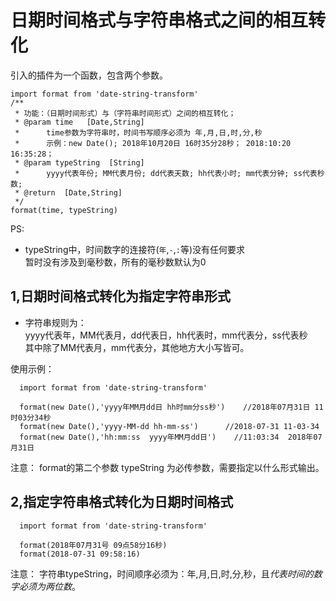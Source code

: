 日期时间格式与字符串格式之间的相互转化
====
引入的插件为一个函数，包含两个参数。

    import format from 'date-string-transform'
    /**
     * 功能：（日期时间形式）与（字符串时间形式）之间的相互转化；
     * @param time   [Date,String]
     *      time参数为字符串时，时间书写顺序必须为 年,月,日,时,分,秒
     *      示例：new Date(); 2018年10月20日 16时35分28秒； 2018:10:20 16:35:28；
     * @param typeString  [String]
     *      yyyy代表年份; MM代表月份; dd代表天数; hh代表小时; mm代表分钟; ss代表秒数; 
     * @return  [Date,String]
     */
    format(time, typeString)    
    

PS:
*   typeString中，时间数字的连接符(`年`,`-`,`:`等)没有任何要求    
     暂时没有涉及到毫秒数，所有的毫秒数默认为0  
     
     
1,日期时间格式转化为指定字符串形式
----      
* 字符串规则为：   
yyyy代表年，MM代表月，dd代表日，hh代表时，mm代表分，ss代表秒     
其中除了MM代表月，mm代表分，其他地方大小写皆可。

使用示例：
        
      import format from 'date-string-transform'
      
      format(new Date(),'yyyy年MM月dd日 hh时mm分ss秒')    //2018年07月31日 11时03分34秒
      format(new Date(),'yyyy-MM-dd hh-mm-ss')      //2018-07-31 11-03-34
      format(new Date(),'hh:mm:ss  yyyy年MM月dd日')    //11:03:34  2018年07月31日

注意： format的第二个参数 typeString 为必传参数，需要指定以什么形式输出。


2,指定字符串格式转化为日期时间格式
----

      import format from 'date-string-transform'
      
      format(2018年07月31号 09点58分16秒)
      format(2018-07-31 09:58:16)

注意： 字符串typeString，时间顺序必须为：年,月,日,时,分,秒，且*代表时间的数字必须为两位数*。



